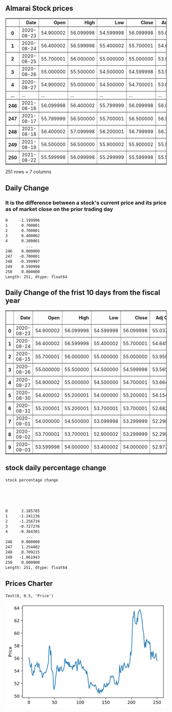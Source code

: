 ## **Almarai Stock prices**




<div>
<style scoped>
    .dataframe tbody tr th:only-of-type {
        vertical-align: middle;
    }

    .dataframe tbody tr th {
        vertical-align: top;
    }

    .dataframe thead th {
        text-align: right;
    }
</style>
<table border="1" class="dataframe">
  <thead>
    <tr style="text-align: right;">
      <th></th>
      <th>Date</th>
      <th>Open</th>
      <th>High</th>
      <th>Low</th>
      <th>Close</th>
      <th>Adj Close</th>
      <th>Volume</th>
    </tr>
  </thead>
  <tbody>
    <tr>
      <th>0</th>
      <td>2020-08-23</td>
      <td>54.900002</td>
      <td>56.099998</td>
      <td>54.599998</td>
      <td>56.099998</td>
      <td>55.037498</td>
      <td>1399236</td>
    </tr>
    <tr>
      <th>1</th>
      <td>2020-08-24</td>
      <td>56.400002</td>
      <td>56.599998</td>
      <td>55.400002</td>
      <td>55.700001</td>
      <td>54.645077</td>
      <td>2239510</td>
    </tr>
    <tr>
      <th>2</th>
      <td>2020-08-25</td>
      <td>55.700001</td>
      <td>56.000000</td>
      <td>55.000000</td>
      <td>55.000000</td>
      <td>53.958336</td>
      <td>1285251</td>
    </tr>
    <tr>
      <th>3</th>
      <td>2020-08-26</td>
      <td>55.000000</td>
      <td>55.500000</td>
      <td>54.500000</td>
      <td>54.599998</td>
      <td>53.565910</td>
      <td>654401</td>
    </tr>
    <tr>
      <th>4</th>
      <td>2020-08-27</td>
      <td>54.900002</td>
      <td>55.000000</td>
      <td>54.500000</td>
      <td>54.700001</td>
      <td>53.664017</td>
      <td>541958</td>
    </tr>
    <tr>
      <th>...</th>
      <td>...</td>
      <td>...</td>
      <td>...</td>
      <td>...</td>
      <td>...</td>
      <td>...</td>
      <td>...</td>
    </tr>
    <tr>
      <th>246</th>
      <td>2021-08-16</td>
      <td>56.099998</td>
      <td>56.400002</td>
      <td>55.799999</td>
      <td>56.099998</td>
      <td>56.099998</td>
      <td>340565</td>
    </tr>
    <tr>
      <th>247</th>
      <td>2021-08-17</td>
      <td>55.799999</td>
      <td>56.500000</td>
      <td>55.700001</td>
      <td>56.500000</td>
      <td>56.500000</td>
      <td>284851</td>
    </tr>
    <tr>
      <th>248</th>
      <td>2021-08-18</td>
      <td>56.400002</td>
      <td>57.099998</td>
      <td>56.200001</td>
      <td>56.799999</td>
      <td>56.799999</td>
      <td>332975</td>
    </tr>
    <tr>
      <th>249</th>
      <td>2021-08-19</td>
      <td>56.500000</td>
      <td>56.500000</td>
      <td>55.900002</td>
      <td>55.900002</td>
      <td>55.900002</td>
      <td>294943</td>
    </tr>
    <tr>
      <th>250</th>
      <td>2021-08-22</td>
      <td>55.599998</td>
      <td>56.099998</td>
      <td>55.299999</td>
      <td>55.599998</td>
      <td>55.599998</td>
      <td>368605</td>
    </tr>
  </tbody>
</table>
<p>251 rows × 7 columns</p>
</div>



## **Daily Change**

### **It is the difference between a stock's current price and its price as of market close on the prior trading day**




    0     -1.199996
    1      0.700001
    2      0.700001
    3      0.400002
    4      0.200001
             ...   
    246    0.000000
    247   -0.700001
    248   -0.399997
    249    0.599998
    250    0.000000
    Length: 251, dtype: float64



## **Daily Change of the frist 10 days from the fiscal year**




<div>
<style scoped>
    .dataframe tbody tr th:only-of-type {
        vertical-align: middle;
    }

    .dataframe tbody tr th {
        vertical-align: top;
    }

    .dataframe thead th {
        text-align: right;
    }
</style>
<table border="1" class="dataframe">
  <thead>
    <tr style="text-align: right;">
      <th></th>
      <th>Date</th>
      <th>Open</th>
      <th>High</th>
      <th>Low</th>
      <th>Close</th>
      <th>Adj Close</th>
      <th>Volume</th>
      <th>Daily Change</th>
    </tr>
  </thead>
  <tbody>
    <tr>
      <th>0</th>
      <td>2020-08-23</td>
      <td>54.900002</td>
      <td>56.099998</td>
      <td>54.599998</td>
      <td>56.099998</td>
      <td>55.037498</td>
      <td>1399236</td>
      <td>-1.199996</td>
    </tr>
    <tr>
      <th>1</th>
      <td>2020-08-24</td>
      <td>56.400002</td>
      <td>56.599998</td>
      <td>55.400002</td>
      <td>55.700001</td>
      <td>54.645077</td>
      <td>2239510</td>
      <td>0.700001</td>
    </tr>
    <tr>
      <th>2</th>
      <td>2020-08-25</td>
      <td>55.700001</td>
      <td>56.000000</td>
      <td>55.000000</td>
      <td>55.000000</td>
      <td>53.958336</td>
      <td>1285251</td>
      <td>0.700001</td>
    </tr>
    <tr>
      <th>3</th>
      <td>2020-08-26</td>
      <td>55.000000</td>
      <td>55.500000</td>
      <td>54.500000</td>
      <td>54.599998</td>
      <td>53.565910</td>
      <td>654401</td>
      <td>0.400002</td>
    </tr>
    <tr>
      <th>4</th>
      <td>2020-08-27</td>
      <td>54.900002</td>
      <td>55.000000</td>
      <td>54.500000</td>
      <td>54.700001</td>
      <td>53.664017</td>
      <td>541958</td>
      <td>0.200001</td>
    </tr>
    <tr>
      <th>5</th>
      <td>2020-08-30</td>
      <td>54.400002</td>
      <td>55.200001</td>
      <td>54.000000</td>
      <td>55.200001</td>
      <td>54.154549</td>
      <td>382719</td>
      <td>-0.799999</td>
    </tr>
    <tr>
      <th>6</th>
      <td>2020-08-31</td>
      <td>55.200001</td>
      <td>55.200001</td>
      <td>53.700001</td>
      <td>53.700001</td>
      <td>52.682957</td>
      <td>1076298</td>
      <td>1.500000</td>
    </tr>
    <tr>
      <th>7</th>
      <td>2020-09-01</td>
      <td>54.000000</td>
      <td>54.500000</td>
      <td>53.099998</td>
      <td>53.299999</td>
      <td>52.290531</td>
      <td>1136239</td>
      <td>0.700001</td>
    </tr>
    <tr>
      <th>8</th>
      <td>2020-09-02</td>
      <td>53.700001</td>
      <td>53.700001</td>
      <td>52.900002</td>
      <td>53.299999</td>
      <td>52.290531</td>
      <td>613606</td>
      <td>0.400002</td>
    </tr>
    <tr>
      <th>9</th>
      <td>2020-09-03</td>
      <td>53.599998</td>
      <td>54.000000</td>
      <td>53.400002</td>
      <td>54.000000</td>
      <td>52.977272</td>
      <td>595617</td>
      <td>-0.400002</td>
    </tr>
  </tbody>
</table>
</div>



## **stock daily percentage change**

    stock percentage change
    




    0      2.185785
    1     -1.241136
    2     -1.256734
    3     -0.727276
    4     -0.364301
             ...   
    246    0.000000
    247    1.254482
    248    0.709215
    249   -1.061943
    250    0.000000
    Length: 251, dtype: float64



## **Prices Charter**




    Text(0, 0.5, 'Price')




    
![svg](Almarai_Company_files/Almarai_Company_10_1.svg)
    

